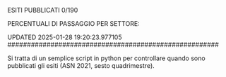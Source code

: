 ESITI PUBBLICATI 0/190 

PERCENTUALI DI PASSAGGIO PER SETTORE:

UPDATED 2025-01-28 19:20:23.977105
###################################################### 

Si tratta di un semplice script in python per controllare quando sono pubblicati gli esiti (ASN 2021, sesto quadrimestre).

